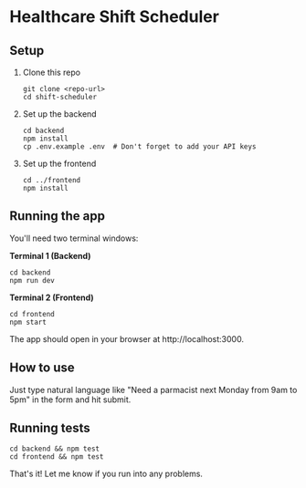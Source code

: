 # Healthcare Shift Scheduler

## Setup

1. Clone this repo

   ```
   git clone <repo-url>
   cd shift-scheduler
   ```

2. Set up the backend

   ```
   cd backend
   npm install
   cp .env.example .env  # Don't forget to add your API keys
   ```

3. Set up the frontend
   ```
   cd ../frontend
   npm install
   ```

## Running the app

You'll need two terminal windows:

**Terminal 1 (Backend)**

```
cd backend
npm run dev
```

**Terminal 2 (Frontend)**

```
cd frontend
npm start
```

The app should open in your browser at http://localhost:3000.

## How to use

Just type natural language like "Need a parmacist next Monday from 9am to 5pm" in the form and hit submit.

## Running tests

```
cd backend && npm test
cd frontend && npm test
```

That's it! Let me know if you run into any problems.
